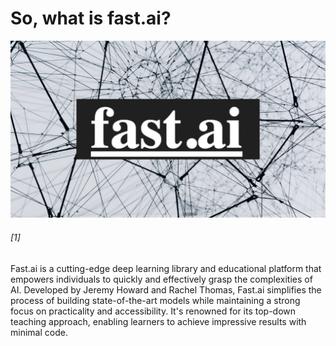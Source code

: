 # So, what is fast.ai?

![fast.ai image](../images/fastai_image.jpeg)
<h6> [1] </h6>

Fast.ai is a cutting-edge deep learning library and educational platform that empowers individuals to quickly and effectively grasp the complexities of AI. Developed by Jeremy Howard and Rachel Thomas, Fast.ai simplifies the process of building state-of-the-art models while maintaining a strong focus on practicality and accessibility. It's renowned for its top-down teaching approach, enabling learners to achieve impressive results with minimal code.

